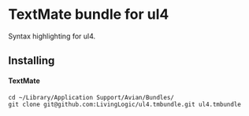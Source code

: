 # TextMate bundle for ul4

Syntax highlighting for ul4.

## Installing

#### TextMate

	cd ~/Library/Application Support/Avian/Bundles/
	git clone git@github.com:LivingLogic/ul4.tmbundle.git ul4.tmbundle
